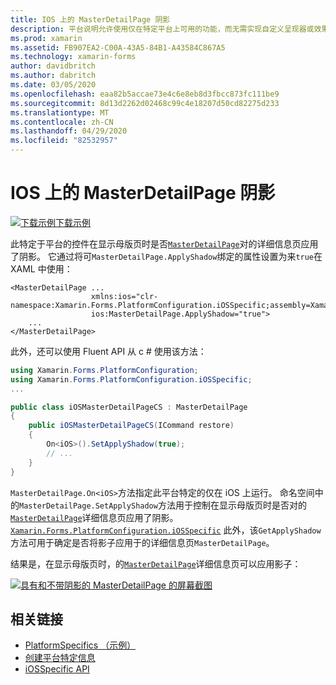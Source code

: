 ```yaml
---
title: IOS 上的 MasterDetailPage 阴影
description: 平台说明允许使用仅在特定平台上可用的功能，而无需实现自定义呈现器或效果。 本文介绍如何使用特定于 iOS 平台的，该平台在显示母版页时，控制是否已将 MasterDetailPage 的详细信息页应用于它。
ms.prod: xamarin
ms.assetid: FB907EA2-C00A-43A5-84B1-A43584C867A5
ms.technology: xamarin-forms
author: davidbritch
ms.author: dabritch
ms.date: 03/05/2020
ms.openlocfilehash: eaa82b5accae73e4c6e8eb8d3fbcc873fc111be9
ms.sourcegitcommit: 8d13d2262d02468c99c4e18207d50cd82275d233
ms.translationtype: MT
ms.contentlocale: zh-CN
ms.lasthandoff: 04/29/2020
ms.locfileid: "82532957"
---
```

# <a name="masterdetailpage-shadow-on-ios"></a>IOS 上的 MasterDetailPage 阴影

[![下载示例](~/media/shared/download.png)下载示例](https://docs.microsoft.com/samples/xamarin/xamarin-forms-samples/userinterface-platformspecifics)

此特定于平台的控件在显示母版页时是否[`MasterDetailPage`](xref:Xamarin.Forms.MasterDetailPage)对的详细信息页应用了阴影。 它通过将可`MasterDetailPage.ApplyShadow`绑定的属性设置为来`true`在 XAML 中使用：

```xaml
<MasterDetailPage ...
                  xmlns:ios="clr-namespace:Xamarin.Forms.PlatformConfiguration.iOSSpecific;assembly=Xamarin.Forms.Core"
                  ios:MasterDetailPage.ApplyShadow="true">
    ...
</MasterDetailPage>
```

此外，还可以使用 Fluent API 从 c # 使用该方法：

```csharp
using Xamarin.Forms.PlatformConfiguration;
using Xamarin.Forms.PlatformConfiguration.iOSSpecific;
...

public class iOSMasterDetailPageCS : MasterDetailPage
{
    public iOSMasterDetailPageCS(ICommand restore)
    {
        On<iOS>().SetApplyShadow(true);
        // ...
    }
}
```

`MasterDetailPage.On<iOS>`方法指定此平台特定的仅在 iOS 上运行。 命名空间中的`MasterDetailPage.SetApplyShadow`方法用于控制在显示母版页时是否对的[`MasterDetailPage`](xref:Xamarin.Forms.MasterDetailPage)详细信息页应用了阴影。 [`Xamarin.Forms.PlatformConfiguration.iOSSpecific`](xref:Xamarin.Forms.PlatformConfiguration.iOSSpecific) 此外，该`GetApplyShadow`方法可用于确定是否将影子应用于的详细信息页`MasterDetailPage`。

结果是，在显示母版页时，的[`MasterDetailPage`](xref:Xamarin.Forms.MasterDetailPage)详细信息页可以应用影子：

[![具有和不带阴影的 MasterDetailPage 的屏幕截图](masterdetailpage-shadow-images/shadow.png "带有和不带阴影的 MasterDetailPage")](masterdetailpage-shadow-images/shadow-large.png#lightbox "带有和不带阴影的 MasterDetailPage")

## <a name="related-links"></a>相关链接

- [PlatformSpecifics （示例）](https://docs.microsoft.com/samples/xamarin/xamarin-forms-samples/userinterface-platformspecifics)
- [创建平台特定信息](~/xamarin-forms/platform/platform-specifics/index.md#creating-platform-specifics)
- [iOSSpecific API](xref:Xamarin.Forms.PlatformConfiguration.iOSSpecific)
